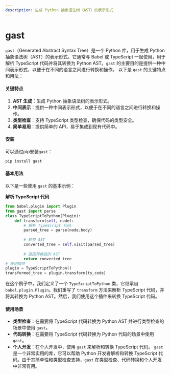 ```yaml
---
description: 生成 Python 抽象语法树（AST）的表示形式
---
```


# gast

`gast`（Generated Abstract Syntax Tree）是一个 Python 库，用于生成 Python 抽象语法树（AST）的表示形式。它通常与 Babel 或 TypeScript 一起使用，用于解析 TypeScript 代码并将其转换为 Python AST。`gast` 的主要目的是提供一种中间表示形式，以便于在不同的语言之间进行转换和操作。 以下是 `gast` 的关键特点和用法：

#### 关键特点

1. **AST 生成**：生成 Python 抽象语法树的表示形式。
2. **中间表示**：提供一种中间表示形式，以便于在不同的语言之间进行转换和操作。
3. **类型检查**：支持 TypeScript 类型检查，确保代码的类型安全。
4. **简单易用**：提供简单的 API，易于集成到现有代码中。

#### 安装

可以通过pip安装`gast`：

```bash
pip install gast
```

#### 基本用法

以下是一些使用 `gast` 的基本示例：

**解析 TypeScript 代码**

```python
from babel.plugin import Plugin
from gast import parse
class TypeScriptToPython(Plugin):
    def transform(self, node):
        # 解析 TypeScript 代码
        parsed_tree = parse(node.body)
        
        # 转换 AST
        converted_tree = self.visit(parsed_tree)
        
        # 返回转换后的 AST
        return converted_tree
# 使用插件
plugin = TypeScriptToPython()
transformed_tree = plugin.transform(ts_code)
```

在这个例子中，我们定义了一个 `TypeScriptToPython` 类，它继承自 `babel.plugin.Plugin`。我们重写了 `transform` 方法来解析 TypeScript 代码，并将其转换为 Python AST。然后，我们使用这个插件来转换 TypeScript 代码。

#### 使用场景

* **类型检查**：在需要将 TypeScript 代码转换为 Python AST 并进行类型检查的场景中使用 `gast`。
* **代码转换**：在需要将 TypeScript 代码转换为 Python 代码的场景中使用 `gast`。
* **个人开发**：在个人开发中，使用 `gast` 来解析和转换 TypeScript 代码。 `gast` 是一个非常实用的库，它可以帮助 Python 开发者解析和转换 TypeScript 代码。由于其简单性和类型检查支持，`gast` 在类型检查、代码转换和个人开发中非常有用。
